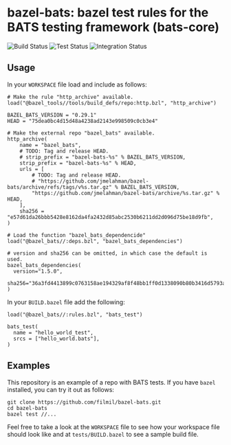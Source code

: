 # bazel-bats: bazel test rules for the BATS testing framework (bats-core)

![Build Status](https://github.com/jmelahman/bazel-bats/workflows/Build/badge.svg)
![Test Status](https://github.com/jmelahman/bazel-bats/workflows/Test/badge.svg)
![Integration Status](https://github.com/jmelahman/bazel-bats/workflows/Integration/badge.svg)

## Usage

In your `WORKSPACE` file load and include as follows:

```
# Make the rule "http_archive" available.
load("@bazel_tools//tools/build_defs/repo:http.bzl", "http_archive")

BAZEL_BATS_VERSION = "0.29.1"
HEAD = "75dea0bc4d15d48a4238ad2143e998509c0cb3e4"

# Make the external repo "bazel_bats" available.
http_archive(
    name = "bazel_bats",
    # TODO: Tag and release HEAD.
    # strip_prefix = "bazel-bats-%s" % BAZEL_BATS_VERSION,
    strip_prefix = "bazel-bats-%s" % HEAD,
    urls = [
        # TODO: Tag and release HEAD.
        # "https://github.com/jmelahman/bazel-bats/archive/refs/tags/v%s.tar.gz" % BAZEL_BATS_VERSION,
        "https://github.com/jmelahman/bazel-bats/archive/%s.tar.gz" % HEAD,
    ],
    sha256 = "e57d61da26bbb5428e8162da4fa2432d85abc2530b6211dd2d096d75be18d9fb",
)

# Load the function "bazel_bats_dependencide"
load("@bazel_bats//:deps.bzl", "bazel_bats_dependencies")

# version and sha256 can be omitted, in which case the default is used.
bazel_bats_dependencies(
  version="1.5.0",
  sha256="36a3fd4413899c0763158ae194329af8f48bb1ff0d1338090b80b3416d5793af"
)
```

In your `BUILD.bazel` file add the following:

```
load("@bazel_bats//:rules.bzl", "bats_test")

bats_test(
  name = "hello_world_test",
  srcs = ["hello_world.bats"],
)
```

## Examples

This repository is an example of a repo with BATS tests.  If you have `bazel`
installed, you can try it out as follows:

```console
git clone https://github.com/filmil/bazel-bats.git
cd bazel-bats
bazel test //...
```

Feel free to take a look at the `WORKSPACE` file to see how your workspace file
should look like and at `tests/BUILD.bazel` to see a sample build file.
